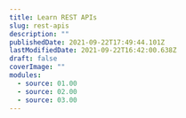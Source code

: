 ```yaml
---
title: Learn REST APIs
slug: rest-apis
description: ""
publishedDate: 2021-09-22T17:49:44.101Z
lastModifiedDate: 2021-09-22T16:42:00.638Z
draft: false
coverImage: ""
modules:
  - source: 01.00
  - source: 02.00
  - source: 03.00
---
```

